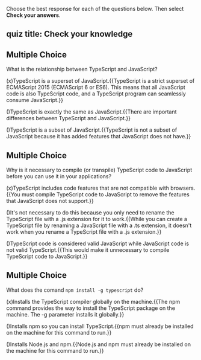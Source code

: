 
Choose the best response for each of the questions below. Then select **Check your answers**.
## quiz title: Check your knowledge

## Multiple Choice

What is the relationship between TypeScript and JavaScript?

(x)TypeScript is a superset of JavaScript.{{TypeScript is a strict superset of ECMAScript 2015 (ECMAScript 6 or ES6). This means that all JavaScript code is also TypeScript code, and a TypeScript program can seamlessly consume JavaScript.}}

()TypeScript is exactly the same as JavaScript.{{There are important differences between TypeScript and JavaScript.}}

()TypeScript is a subset of JavaScript.{{TypeScript is not a subset of JavaScript because it has added features that JavaScript does not have.}}

## Multiple Choice

Why is it necessary to compile (or transpile) TypeScript code to JavaScript before you can use it in your applications?

(x)TypeScript includes code features that are not compatible with browsers.{{You must compile TypeScript code to JavaScript to remove the features that JavaScript does not support.}}

()It's not necessary to do this because you only need to rename the TypeScript file with a .js extension for it to work.{{While you can create a TypeScript file by renaming a JavaScript file with a .ts extension, it doesn't work when you rename a TypeScript file with a .js extension.}}

()TypeScript code is considered valid JavaScript while JavaScript code is not valid TypeScript.{{This would make it unnecessary to compile TypeScript code to JavaScript.}}

## Multiple Choice

What does the comand `npm install -g typescript` do?

(x)Installs the TypeScript compiler globally on the machine.{{The npm command provides the way to install the TypeScript package on the machine. The -g parameter installs it globally.}}

()Installs npm so you can install TypeScript.{{npm must already be installed on the machine for this command to run.}}

()Installs Node.js and npm.{{Node.js and npm must already be installed on the machine for this command to run.}}

